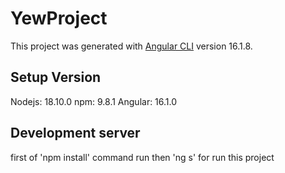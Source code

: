 # YewProject

This project was generated with [Angular CLI](https://github.com/angular/angular-cli) version 16.1.8.

## Setup Version
Nodejs: 18.10.0
npm: 9.8.1
Angular: 16.1.0

## Development server
first of 'npm install' command run
then 'ng s' for run this project

